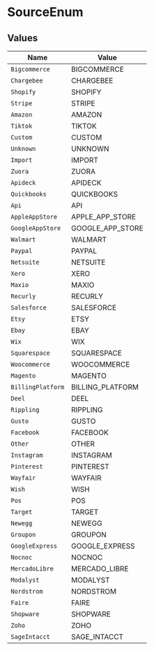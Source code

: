 # SourceEnum


## Values

| Name              | Value             |
| ----------------- | ----------------- |
| `Bigcommerce`     | BIGCOMMERCE       |
| `Chargebee`       | CHARGEBEE         |
| `Shopify`         | SHOPIFY           |
| `Stripe`          | STRIPE            |
| `Amazon`          | AMAZON            |
| `Tiktok`          | TIKTOK            |
| `Custom`          | CUSTOM            |
| `Unknown`         | UNKNOWN           |
| `Import`          | IMPORT            |
| `Zuora`           | ZUORA             |
| `Apideck`         | APIDECK           |
| `Quickbooks`      | QUICKBOOKS        |
| `Api`             | API               |
| `AppleAppStore`   | APPLE_APP_STORE   |
| `GoogleAppStore`  | GOOGLE_APP_STORE  |
| `Walmart`         | WALMART           |
| `Paypal`          | PAYPAL            |
| `Netsuite`        | NETSUITE          |
| `Xero`            | XERO              |
| `Maxio`           | MAXIO             |
| `Recurly`         | RECURLY           |
| `Salesforce`      | SALESFORCE        |
| `Etsy`            | ETSY              |
| `Ebay`            | EBAY              |
| `Wix`             | WIX               |
| `Squarespace`     | SQUARESPACE       |
| `Woocommerce`     | WOOCOMMERCE       |
| `Magento`         | MAGENTO           |
| `BillingPlatform` | BILLING_PLATFORM  |
| `Deel`            | DEEL              |
| `Rippling`        | RIPPLING          |
| `Gusto`           | GUSTO             |
| `Facebook`        | FACEBOOK          |
| `Other`           | OTHER             |
| `Instagram`       | INSTAGRAM         |
| `Pinterest`       | PINTEREST         |
| `Wayfair`         | WAYFAIR           |
| `Wish`            | WISH              |
| `Pos`             | POS               |
| `Target`          | TARGET            |
| `Newegg`          | NEWEGG            |
| `Groupon`         | GROUPON           |
| `GoogleExpress`   | GOOGLE_EXPRESS    |
| `Nocnoc`          | NOCNOC            |
| `MercadoLibre`    | MERCADO_LIBRE     |
| `Modalyst`        | MODALYST          |
| `Nordstrom`       | NORDSTROM         |
| `Faire`           | FAIRE             |
| `Shopware`        | SHOPWARE          |
| `Zoho`            | ZOHO              |
| `SageIntacct`     | SAGE_INTACCT      |